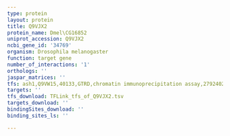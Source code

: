 ```yaml
---
type: protein
layout: protein
title: Q9VJX2
protein_name: Dmel\CG16852
uniprot_accession: Q9VJX2
ncbi_gene_id: '34769'
organism: Drosophila melanogaster
function: target gene
number_of_interactions: '1'
orthologs: ''
jaspar_matrices: ''
tfs: ash1,Q9VW15,40133,GTRD,chromatin immunoprecipitation assay,27924024%5Buid%5D,No
targets: ''
tfs_download: TFLink_tfs_of_Q9VJX2.tsv
targets_download: ''
bindingSites_download: ''
binding_sites_ls: ''

---
```

